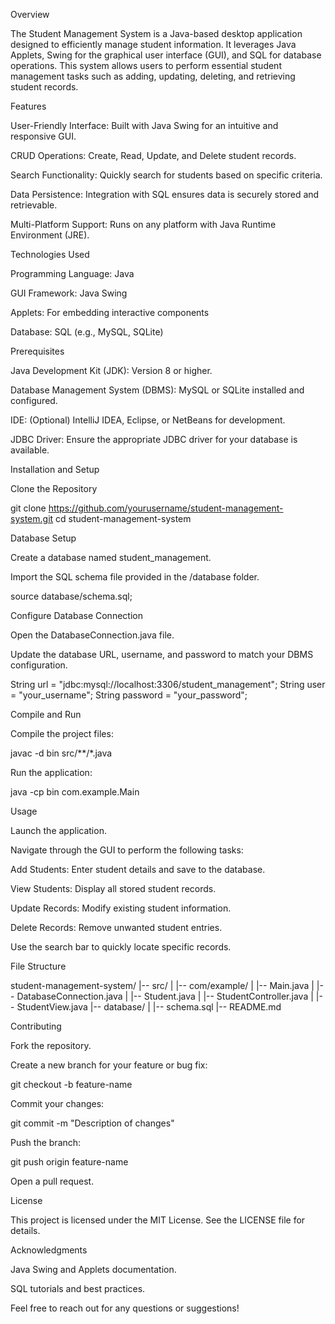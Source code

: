 Overview

The Student Management System is a Java-based desktop application designed to efficiently manage student information. It leverages Java Applets, Swing for the graphical user interface (GUI), and SQL for database operations. This system allows users to perform essential student management tasks such as adding, updating, deleting, and retrieving student records.

Features

User-Friendly Interface: Built with Java Swing for an intuitive and responsive GUI.

CRUD Operations: Create, Read, Update, and Delete student records.

Search Functionality: Quickly search for students based on specific criteria.

Data Persistence: Integration with SQL ensures data is securely stored and retrievable.

Multi-Platform Support: Runs on any platform with Java Runtime Environment (JRE).

Technologies Used

Programming Language: Java

GUI Framework: Java Swing

Applets: For embedding interactive components

Database: SQL (e.g., MySQL, SQLite)

Prerequisites

Java Development Kit (JDK): Version 8 or higher.

Database Management System (DBMS): MySQL or SQLite installed and configured.

IDE: (Optional) IntelliJ IDEA, Eclipse, or NetBeans for development.

JDBC Driver: Ensure the appropriate JDBC driver for your database is available.

Installation and Setup

Clone the Repository

git clone https://github.com/yourusername/student-management-system.git cd student-management-system

Database Setup

Create a database named student_management.

Import the SQL schema file provided in the /database folder.

source database/schema.sql;

Configure Database Connection

Open the DatabaseConnection.java file.

Update the database URL, username, and password to match your DBMS configuration.

String url = "jdbc:mysql://localhost:3306/student_management"; String user = "your_username"; String password = "your_password";

Compile and Run

Compile the project files:

javac -d bin src/**/*.java

Run the application:

java -cp bin com.example.Main

Usage

Launch the application.

Navigate through the GUI to perform the following tasks:

Add Students: Enter student details and save to the database.

View Students: Display all stored student records.

Update Records: Modify existing student information.

Delete Records: Remove unwanted student entries.

Use the search bar to quickly locate specific records.

File Structure

student-management-system/ |-- src/ | |-- com/example/ | |-- Main.java | |-- DatabaseConnection.java | |-- Student.java | |-- StudentController.java | |-- StudentView.java |-- database/ | |-- schema.sql |-- README.md

Contributing

Fork the repository.

Create a new branch for your feature or bug fix:

git checkout -b feature-name

Commit your changes:

git commit -m "Description of changes"

Push the branch:

git push origin feature-name

Open a pull request.

License

This project is licensed under the MIT License. See the LICENSE file for details.

Acknowledgments

Java Swing and Applets documentation.

SQL tutorials and best practices.

Feel free to reach out for any questions or suggestions!
